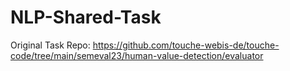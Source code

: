 # NLP-Shared-Task

Original Task Repo: https://github.com/touche-webis-de/touche-code/tree/main/semeval23/human-value-detection/evaluator
